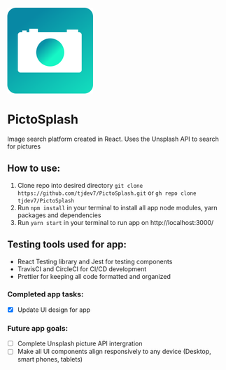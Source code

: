 
![App logo](./public/img/PictoSplash_logo.svg)

# PictoSplash
Image search platform created in React. Uses the Unsplash API to search for pictures
## How to use:

1. Clone repo into desired directory `git clone https://github.com/tjdev7/PictoSplash.git` or `gh repo clone tjdev7/PictoSplash`
2. Run `npm install` in your terminal to install all app node modules, yarn packages and dependencies
3. Run `yarn start` in your terminal to run app on http://localhost:3000/

## Testing tools used for app:

-   React Testing library and Jest for testing components
-   TravisCI and CircleCI for CI/CD development
-   Prettier for keeping all code formatted and organized

### Completed app tasks:

- [x] Update UI design for app

### Future app goals:

- [ ] Complete Unsplash picture API intergration 
- [ ] Make all UI components align responsively to any device (Desktop, smart phones, tablets)